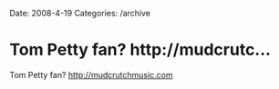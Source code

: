Date: 2008-4-19
Categories: /archive

# Tom Petty fan? http://mudcrutc...

Tom Petty fan? http://mudcrutchmusic.com
